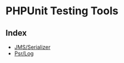 # PHPUnit Testing Tools

## Index

- [JMS/Serializer](./docs/jms_serializer.md)
- [Psr/Log](./docs/psr_log.md)
